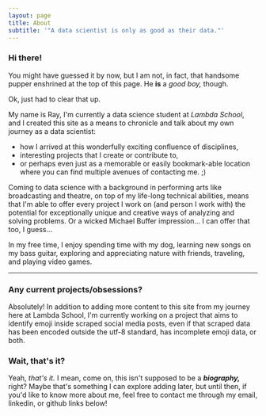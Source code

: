 ```yaml
---
layout: page
title: About
subtitle: '"A data scientist is only as good as their data."'
---
```


### Hi there!  
You might have guessed it by now, but I am not, in fact, that handsome pupper enshrined at the top of this page. He __is__ a _good boy,_ though.

Ok, just had to clear that up.

My name is Ray, I'm currently a data science student at _Lambda School_,  and I created this site as a means to chronicle and talk about my own journey as a data scientist: 
* how I arrived at this wonderfully exciting confluence of disciplines, 
* interesting projects that I create or contribute to, 
* or perhaps even just as a memorable or easily bookmark-able location where you can find multiple avenues of contacting me. ;)

Coming to data science with a background in performing arts like broadcasting and theatre, on top of my life-long technical abilities, means that I'm able to offer every project I work on (and person I work with) the potential for exceptionally unique and creative ways of analyzing and solving problems. Or a wicked Michael Buffer impression... I can offer that too, I guess...

In my free time, I enjoy spending time with my dog, learning new songs on my bass guitar, exploring and appreciating nature with friends, traveling, and playing video games.

-----

### Any current projects/obsessions?  
Absolutely! In addition to adding more content to this site from my journey here at Lambda School, I'm currently working on a project that aims to identify emoji inside scraped social media posts, even if that scraped data has been encoded outside the utf-8 standard, has incomplete emoji data, or both.

### Wait, that's it?  
Yeah, _that's it._ I mean, come on, this isn't supposed to be a __*biography,*__ right? Maybe that's something I can explore adding later, but until then, if you'd like to know more about me, feel free to contact me through my email, linkedin, or github links below!

